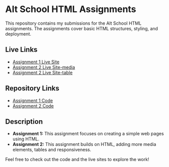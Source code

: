 # Alt School HTML Assignments

This repository contains my submissions for the Alt School HTML assignments. The assignments cover basic HTML structures, styling, and deployment.

## Live Links

- [Assignment 1 Live Site](https://christianamaconi.github.io/Alt-school-assignment/Assignment1/Index.html)
- [Assignment 2 Live Site-media](https://christianamaconi.github.io/Alt-school-assignment/Assignment2/media.html)
- [Assignment 2 Live Site-table](https://christianamaconi.github.io/Alt-school-assignment/Assignment2/table.html)

## Repository Links

- [Assignment 1 Code](https://github.com/Christianamaconi/Alt-school-assignment/tree/main/Assignment1)
- [Assignment 2 Code](https://github.com/Christianamaconi/Alt-school-assignment/tree/main/Assignment2)

## Description

- **Assignment 1:** This assignment focuses on creating a simple web pages using HTML.
- **Assignment 2:** This assignment builds on HTML, adding more media elements, tables and responsiveness.

Feel free to check out the code and the live sites to explore the work!
